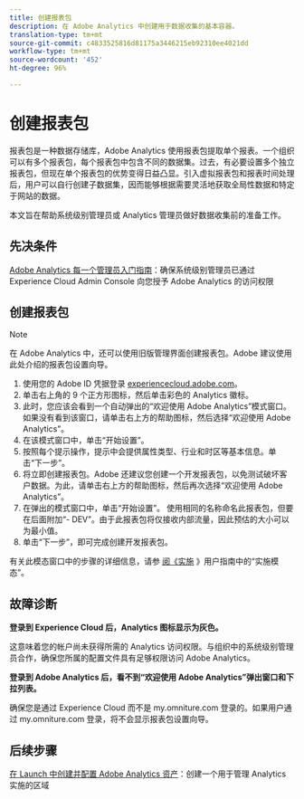 ```yaml
---
title: 创建报表包
description: 在 Adobe Analytics 中创建用于数据收集的基本容器。
translation-type: tm+mt
source-git-commit: c4833525816d81175a3446215eb92310ee4021dd
workflow-type: tm+mt
source-wordcount: '452'
ht-degree: 96%

---
```



# 创建报表包

报表包是一种数据存储库，Adobe Analytics 使用报表包提取单个报表。一个组织可以有多个报表包，每个报表包中包含不同的数据集。过去，有必要设置多个独立报表包，但现在单个报表包的优势变得日益凸显。引入虚拟报表包和报表时间处理后，用户可以自行创建子数据集，因而能够根据需要灵活地获取全局性数据和特定于网站的数据。

本文旨在帮助系统级别管理员或 Analytics 管理员做好数据收集前的准备工作。

## 先决条件

[Adobe Analytics 每一个管理员入门指南](first-admin-guide.md)：确保系统级别管理员已通过 Experience Cloud Admin Console 向您授予 Adobe Analytics 的访问权限

## 创建报表包

>[!NOTE]
>
> 在 Adobe Analytics 中，还可以使用旧版管理界面创建报表包。Adobe 建议使用此处介绍的报表包设置向导。

1. 使用您的 Adobe ID 凭据登录 [experiencecloud.adobe.com](https://experiencecloud.adobe.com)。
1. 单击右上角的 9 个正方形图标，然后单击彩色的 Analytics 徽标。
1. 此时，您应该会看到一个自动弹出的“欢迎使用 Adobe Analytics”模式窗口。如果没有看到该窗口，请单击右上方的帮助图标，然后选择“欢迎使用 Adobe Analytics”。
1. 在该模式窗口中，单击“开始设置”。
1. 按照每个提示操作，提示中会提供属性类型、行业和时区等基本信息。单击“下一步”。
1. 将立即创建报表包。Adobe 还建议您创建一个开发报表包，以免测试破坏客户数据。为此，请单击右上方的帮助图标，然后再次选择“欢迎使用 Adobe Analytics”。
1. 在弹出的模式窗口中，单击“开始设置”。
使用相同的名称命名此报表包，但要在后面附加“- DEV”。由于此报表包将仅接收内部流量，因此预估的大小可以为最小值。
1. 单击“下一步”，即可完成创建开发报表包。

有关此模态窗口中的步骤的详细信息，请参 [阅《实施](/help/implement/prepare/implementation-modal.md) 》用户指南中的“实施模态”。

## 故障诊断

**登录到 Experience Cloud 后，Analytics 图标显示为灰色。**

这意味着您的帐户尚未获得所需的 Analytics 访问权限。与组织中的系统级别管理员合作，确保您所属的配置文件具有足够权限访问 Adobe Analytics。

**登录到 Adobe Analytics 后，看不到“欢迎使用 Adobe Analytics”弹出窗口和下拉列表。**

确保您是通过 Experience Cloud 而不是 my.omniture.com 登录的。如果用户通过 my.omniture.com 登录，将不会显示报表包设置向导。

## 后续步骤

[在 Launch 中创建并配置 Adobe Analytics 资产](/help/implement/launch/create-analytics-property.md)：创建一个用于管理 Analytics 实施的区域
